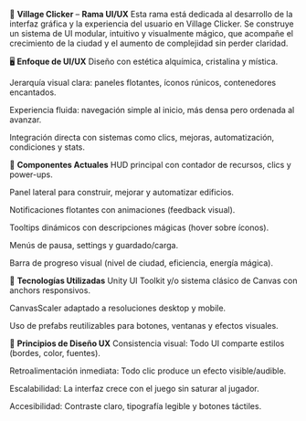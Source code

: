 🧩 **Village Clicker** – **Rama UI/UX**
Esta rama está dedicada al desarrollo de la interfaz gráfica y la experiencia del usuario en Village Clicker. Se construye un sistema de UI modular, intuitivo y visualmente mágico, que acompañe el crecimiento de la ciudad y el aumento de complejidad sin perder claridad.

🖥️ **Enfoque de UI/UX**
Diseño con estética alquímica, cristalina y mística.

Jerarquía visual clara: paneles flotantes, íconos rúnicos, contenedores encantados.

Experiencia fluida: navegación simple al inicio, más densa pero ordenada al avanzar.

Integración directa con sistemas como clics, mejoras, automatización, condiciones y stats.

🧪 **Componentes Actuales**
HUD principal con contador de recursos, clics y power-ups.

Panel lateral para construir, mejorar y automatizar edificios.

Notificaciones flotantes con animaciones (feedback visual).

Tooltips dinámicos con descripciones mágicas (hover sobre íconos).

Menús de pausa, settings y guardado/carga.

Barra de progreso visual (nivel de ciudad, eficiencia, energía mágica).

🔧 **Tecnologías Utilizadas**
Unity UI Toolkit y/o sistema clásico de Canvas con anchors responsivos.

CanvasScaler adaptado a resoluciones desktop y mobile.

Uso de prefabs reutilizables para botones, ventanas y efectos visuales.

🎨 **Principios de Diseño UX**
Consistencia visual: Todo UI comparte estilos (bordes, color, fuentes).

Retroalimentación inmediata: Todo clic produce un efecto visible/audible.

Escalabilidad: La interfaz crece con el juego sin saturar al jugador.

Accesibilidad: Contraste claro, tipografía legible y botones táctiles.
